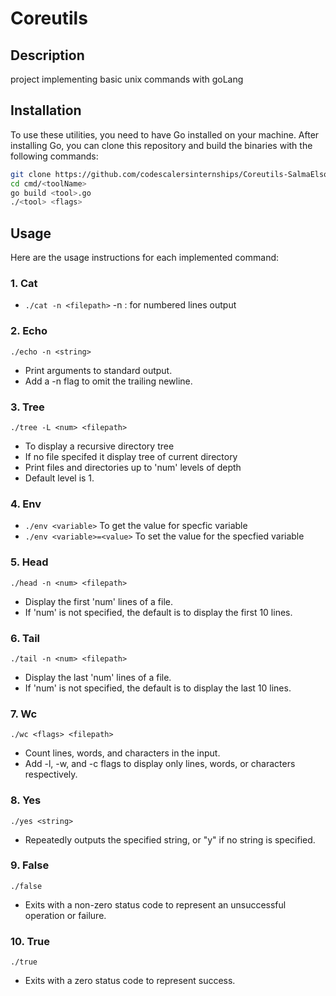 # Coreutils 

## Description 
project implementing basic unix commands with goLang


## Installation
To use these utilities, you need to have Go installed on your machine. After installing Go, you can clone this repository and build the binaries with the following commands:
```bash
git clone https://github.com/codescalersinternships/Coreutils-SalmaElsoly
cd cmd/<toolName>
go build <tool>.go
./<tool> <flags>
```
## Usage
Here are the usage instructions for each implemented command:

### 1. Cat
 * ` ./cat -n <filepath> `
-n : for numbered lines output

### 2. Echo
`./echo -n <string>`
* Print arguments to standard output.
* Add a -n flag to omit the trailing newline.

### 3. Tree
` ./tree -L <num> <filepath> `
* To display a recursive directory tree
* If no file specifed it display tree of current directory
* Print files and directories up to 'num' levels of depth
* Default level is 1.

### 4. Env
* ` ./env <variable> `
To get the value for specfic variable
* ` ./env <variable>=<value> `
To set the value for the specfied variable

### 5. Head
`./head -n <num> <filepath>`
* Display the first 'num' lines of a file.
* If 'num' is not specified, the default is to display the first 10 lines.

### 6. Tail
`./tail -n <num> <filepath>`
* Display the last 'num' lines of a file.
* If 'num' is not specified, the default is to display the last 10 lines.

### 7. Wc
`./wc <flags> <filepath>`
* Count lines, words, and characters in the input.
* Add -l, -w, and -c flags to display only lines, words, or characters respectively.

### 8. Yes
`./yes <string>`
* Repeatedly outputs the specified string, or "y" if no string is specified.

### 9. False
`./false`
* Exits with a non-zero status code to represent an unsuccessful operation or failure.

### 10. True
`./true`
* Exits with a zero status code to represent success.